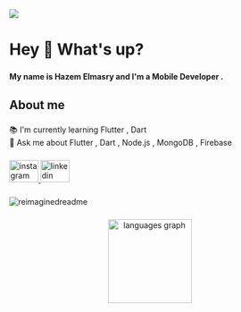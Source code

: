 <div align="left">
  <img src="https://visitor-badge.laobi.icu/badge?page_id=HazemEl-masry.HazemEl-masry&"  />
</div>

###

<h1 align="left">Hey 👋 What's up?</h1>

###

<h4 align="left">My name is Hazem Elmasry and I'm a Mobile Developer .</h4>

###

<h2 align="left">About me</h2>

###

<p align="left">📚 I'm currently learning Flutter , Dart<br>💭 Ask me about Flutter , Dart , Node.js , MongoDB , Firebase</p>

###

<div align="left">
  <a href="https://www.instagram.com/hazem.el_masry/" target="_blank">
    <img src="https://raw.githubusercontent.com/maurodesouza/profile-readme-generator/master/src/assets/icons/social/instagram/default.svg" width="52" height="40" alt="instagram logo"  />
  </a>
  <a href="https://www.linkedin.com/in/hazem-elmasry/" target="_blank">
    <img src="https://raw.githubusercontent.com/maurodesouza/profile-readme-generator/master/src/assets/icons/social/linkedin/default.svg" width="52" height="40" alt="linkedin logo"  />
  </a>
</div>

###

<!--
<h2 align="left">I code with</h2>

###

<div align="left">
  <img src="https://cdn.jsdelivr.net/gh/devicons/devicon/icons/flutter/flutter-original.svg" height="40" width="52" alt="flutter logo"  />
  <img src="https://cdn.jsdelivr.net/gh/devicons/devicon/icons/dart/dart-original.svg" height="40" width="52" alt="dart logo"  />
  <img src="https://cdn.jsdelivr.net/gh/devicons/devicon/icons/javascript/javascript-original.svg" height="40" width="52" alt="javascript logo"  />
  <img src="https://cdn.jsdelivr.net/gh/devicons/devicon/icons/git/git-original.svg" height="40" width="52" alt="git logo"  />
  <img src="https://cdn.jsdelivr.net/gh/devicons/devicon/icons/github/github-original.svg" height="40" width="52" alt="git logo"  />
  <img src="https://cdn.jsdelivr.net/gh/devicons/devicon/icons/firebase/firebase-plain.svg" height="40" width="52" alt="firebase logo"  />
  <img src="https://cdn.jsdelivr.net/gh/devicons/devicon/icons/nodejs/nodejs-original.svg" height="40" width="52" alt="nodejs logo"  />
  <img src="https://cdn.jsdelivr.net/gh/devicons/devicon/icons/mongodb/mongodb-original.svg" height="40" width="52" alt="mongodb logo"  />
  <img src="https://cdn.jsdelivr.net/gh/devicons/devicon/icons/mysql/mysql-original.svg" height="40" width="52" alt="mysql logo"  />
  <img src="https://cdn.jsdelivr.net/gh/devicons/devicon/icons/microsoftsqlserver/microsoftsqlserver-plain.svg" height="40" width="52" alt="microsoftsqlserver logo"  />
  <img src="https://cdn.jsdelivr.net/gh/devicons/devicon/icons/php/php-original.svg" height="40" width="52" alt="php logo"  />
</div>
-->

###

<img src="https://myreadme.vercel.app/api/embed/HazemEl-masry?panels=userstatistics,toprepositories,toplanguages,commitgraph" alt="reimaginedreadme" />

###




###
<div align="center">
  <img src="https://github-readme-stats.vercel.app/api/top-langs?username=HazemEl-masry&locale=en&hide_title=false&layout=compact&card_width=320&langs_count=5&theme=dracula&hide_border=false&order=2" height="150" alt="languages graph"  />
</div>

###


